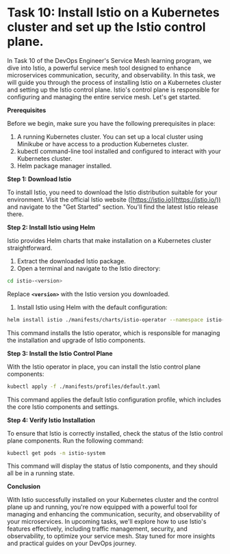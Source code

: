 # Task 10: Install Istio on a Kubernetes cluster and set up the Istio control plane.

In Task 10 of the DevOps Engineer's Service Mesh learning program, we dive into Istio, a powerful service mesh tool designed to enhance microservices communication, security, and observability. In this task, we will guide you through the process of installing Istio on a Kubernetes cluster and setting up the Istio control plane. Istio's control plane is responsible for configuring and managing the entire service mesh. Let's get started.

**Prerequisites**

Before we begin, make sure you have the following prerequisites in place:

1. A running Kubernetes cluster. You can set up a local cluster using Minikube or have access to a production Kubernetes cluster.
2. kubectl command-line tool installed and configured to interact with your Kubernetes cluster.
3. Helm package manager installed.

**Step 1: Download Istio**

To install Istio, you need to download the Istio distribution suitable for your environment. Visit the official Istio website ([https://istio.io](https://istio.io/)) and navigate to the "Get Started" section. You'll find the latest Istio release there.

**Step 2: Install Istio using Helm**

Istio provides Helm charts that make installation on a Kubernetes cluster straightforward.

1. Extract the downloaded Istio package.
2. Open a terminal and navigate to the Istio directory:

```bash
cd istio-<version>
```

Replace **`<version>`** with the Istio version you downloaded.

1. Install Istio using Helm with the default configuration:

```bash
helm install istio ./manifests/charts/istio-operator --namespace istio-system
```

This command installs the Istio operator, which is responsible for managing the installation and upgrade of Istio components.

**Step 3: Install the Istio Control Plane**

With the Istio operator in place, you can install the Istio control plane components:

```bash
kubectl apply -f ./manifests/profiles/default.yaml
```

This command applies the default Istio configuration profile, which includes the core Istio components and settings.

**Step 4: Verify Istio Installation**

To ensure that Istio is correctly installed, check the status of the Istio control plane components. Run the following command:

```bash
kubectl get pods -n istio-system
```

This command will display the status of Istio components, and they should all be in a running state.

**Conclusion**

With Istio successfully installed on your Kubernetes cluster and the control plane up and running, you're now equipped with a powerful tool for managing and enhancing the communication, security, and observability of your microservices. In upcoming tasks, we'll explore how to use Istio's features effectively, including traffic management, security, and observability, to optimize your service mesh. Stay tuned for more insights and practical guides on your DevOps journey.
